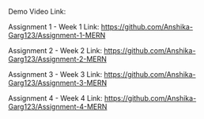 Demo Video Link:


Assignment 1 - Week 1 Link:  https://github.com/Anshika-Garg123/Assignment-1-MERN

Assignment 2 - Week 2 Link:  https://github.com/Anshika-Garg123/Assignment-2-MERN

Assignment 3 - Week 3 Link:  https://github.com/Anshika-Garg123/Assignment-3-MERN

Assignment 4 - Week 4 Link:  https://github.com/Anshika-Garg123/Assignment-4-MERN
